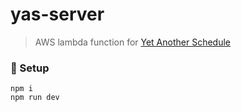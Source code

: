 # yas-server

> AWS lambda function for [Yet Another Schedule](https://github.com/zsevic/yas)

### :wrench: Setup

```
npm i
npm run dev
```
